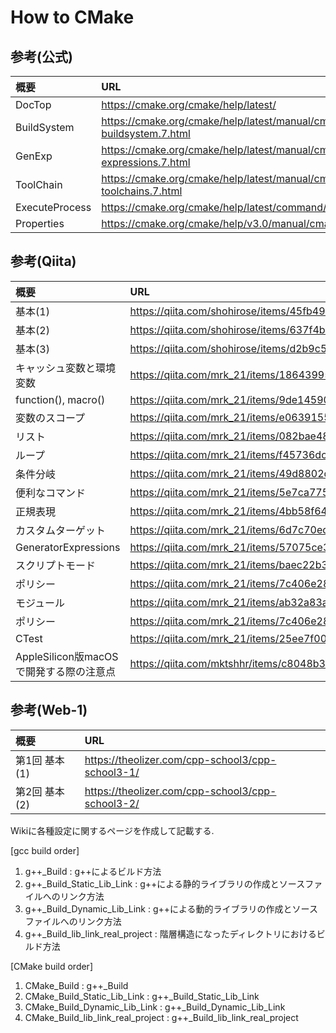# How to CMake
## 参考(公式)
| 概要 | URL |
| :-- | :-- |
| DocTop | https://cmake.org/cmake/help/latest/ |
| BuildSystem | https://cmake.org/cmake/help/latest/manual/cmake-buildsystem.7.html |
| GenExp | https://cmake.org/cmake/help/latest/manual/cmake-generator-expressions.7.html |
| ToolChain | https://cmake.org/cmake/help/latest/manual/cmake-toolchains.7.html | 
| ExecuteProcess | https://cmake.org/cmake/help/latest/command/execute_process.html |
| Properties | https://cmake.org/cmake/help/v3.0/manual/cmake-properties.7.html |

## 参考(Qiita)
| 概要 | URL |
| :-- | :-- |
| 基本(1) | https://qiita.com/shohirose/items/45fb49c6b429e8b204ac |
| 基本(2) | https://qiita.com/shohirose/items/637f4b712893764a7ec1 |
| 基本(3) | https://qiita.com/shohirose/items/d2b9c595a37b27ece607 |
| キャッシュ変数と環境変数 | https://qiita.com/mrk_21/items/186439952a6665184444 |
| function(), macro() | https://qiita.com/mrk_21/items/9de14590d6c3a2473284 |
| 変数のスコープ | https://qiita.com/mrk_21/items/e0639155cf7156a6d8b4 |
| リスト | https://qiita.com/mrk_21/items/082bae48a5ef2ac1564c |
| ループ | https://qiita.com/mrk_21/items/f45736dcf418bd937efe |
| 条件分岐 | https://qiita.com/mrk_21/items/49d8802dc63a2791bcc3 |
| 便利なコマンド | https://qiita.com/mrk_21/items/5e7ca775b463a4141a58 |
| 正規表現 | https://qiita.com/mrk_21/items/4bb58f64a82e73c42cb3 |
| カスタムターゲット | https://qiita.com/mrk_21/items/6d7c70edb6a64fa1a28b |
| GeneratorExpressions | https://qiita.com/mrk_21/items/57075ce36f49ce0aacf4 |
| スクリプトモード | https://qiita.com/mrk_21/items/baec22b35c8b11ebff4d |
| ポリシー | https://qiita.com/mrk_21/items/7c406e28d4730d1364cd |
| モジュール | https://qiita.com/mrk_21/items/ab32a83a12f5d37acc64 |
| ポリシー | https://qiita.com/mrk_21/items/7c406e28d4730d1364cd | 
| CTest | https://qiita.com/mrk_21/items/25ee7f00cebb9934b472 |
| AppleSilicon版macOSで開発する際の注意点 | https://qiita.com/mktshhr/items/c8048b328af6be90f68e |

## 参考(Web-1)
| 概要 | URL |
| :-- | :-- |
| 第1回 基本(1) | https://theolizer.com/cpp-school3/cpp-school3-1/ |
| 第2回 基本(2) | https://theolizer.com/cpp-school3/cpp-school3-2/ |


Wikiに各種設定に関するページを作成して記載する.  

[gcc build order]  
1. g++_Build : g++によるビルド方法
2. g++_Build_Static_Lib_Link : g++による静的ライブラリの作成とソースファイルへのリンク方法
3. g++_Build_Dynamic_Lib_Link : g++による動的ライブラリの作成とソースファイルへのリンク方法
4. g++_Build_lib_link_real_project : 階層構造になったディレクトリにおけるビルド方法

[CMake build order]  
1. CMake_Build : g++_Build
2. CMake_Build_Static_Lib_Link : g++_Build_Static_Lib_Link
3. CMake_Build_Dynamic_Lib_Link : g++_Build_Dynamic_Lib_Link
4. CMake_Build_lib_link_real_project : g++_Build_lib_link_real_project


